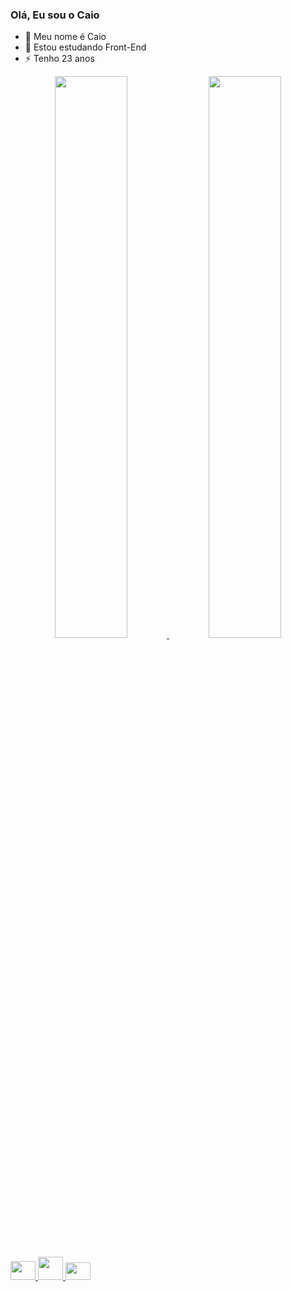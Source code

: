 ### Olá, Eu sou o Caio

- 🔭 Meu nome é Caio
- 🌱 Estou estudando Front-End
- ⚡ Tenho 23 anos


<div align="center">
  <a href="https://github.com/caiof9">
  <img width="48%" src="https://github-readme-stats.vercel.app/api?username=caiof9&show_icons=true&theme=light&include_all_commits=true&count_private=true"/>
  <img width="48%" src="https://github-readme-stats.vercel.app/api/top-langs/?username=caiof9&layout=compact&langs_count=7&theme=light"/>
</div>

<div style = "display: inline_block"><br>
  <img src="https://cdn.jsdelivr.net/gh/devicons/devicon/icons/html5/html5-plain.svg" height="30" width= "40" />
  <img src="https://cdn.jsdelivr.net/gh/devicons/devicon/icons/css3/css3-original-wordmark.svg" height="37" width= "40" />
  <img src="https://cdn.jsdelivr.net/gh/devicons/devicon/icons/javascript/javascript-original.svg" height="28" width= "40" />
 </div>

